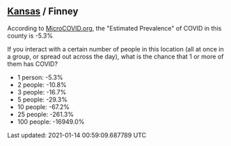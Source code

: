 
## [Kansas](/united-states/kansas) / Finney

According to [MicroCOVID.org](http://microcovid.org),
the "Estimated Prevalence" of COVID in this county is -5.3%

If you interact with a certain number of people in this location
(all at once in a group, or spread out across the day), what is the chance that
1 or more of them has COVID?

- 1 person: -5.3%
- 2 people: -10.8%
- 3 people: -16.7%
- 5 people: -29.3%
- 10 people: -67.2%
- 25 people: -261.3%
- 100 people: -16949.0%

Last updated: 2021-01-14 00:59:09.687789 UTC

